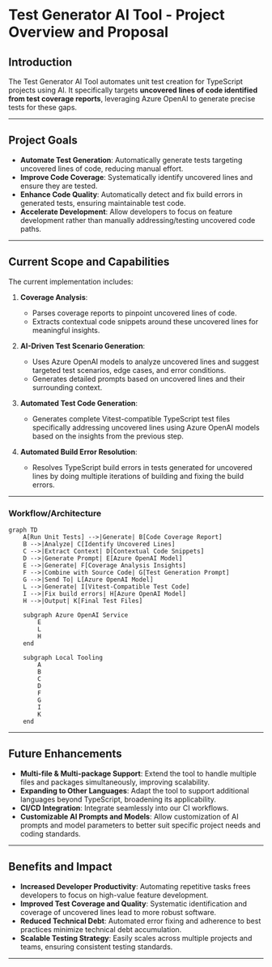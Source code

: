 # Test Generator AI Tool - Project Overview and Proposal

## Introduction

The Test Generator AI Tool automates unit test creation for TypeScript projects using AI. It specifically targets **uncovered lines of code identified from test coverage reports**, leveraging Azure OpenAI to generate precise tests for these gaps.

---

## Project Goals

- **Automate Test Generation**: Automatically generate tests targeting uncovered lines of code, reducing manual effort.
- **Improve Code Coverage**: Systematically identify uncovered lines and ensure they are tested.
- **Enhance Code Quality**: Automatically detect and fix build errors in generated tests, ensuring maintainable test code.
- **Accelerate Development**: Allow developers to focus on feature development rather than manually addressing/testing uncovered code paths.

---

## Current Scope and Capabilities

The current implementation includes:

1. **Coverage Analysis**:
   - Parses coverage reports to pinpoint uncovered lines of code.
   - Extracts contextual code snippets around these uncovered lines for meaningful insights.

2. **AI-Driven Test Scenario Generation**:
   - Uses Azure OpenAI models to analyze uncovered lines and suggest targeted test scenarios, edge cases, and error conditions.
   - Generates detailed prompts based on uncovered lines and their surrounding context.

3. **Automated Test Code Generation**:
   - Generates complete Vitest-compatible TypeScript test files specifically addressing uncovered lines using Azure OpenAI models based on the insights from the previous step.

4. **Automated Build Error Resolution**:
   - Resolves TypeScript build errors in tests generated for uncovered lines by doing multiple iterations of building and fixing the build errors.

---

### Workflow/Architecture

```mermaid
graph TD
    A[Run Unit Tests] -->|Generate| B[Code Coverage Report]
    B -->|Analyze| C[Identify Uncovered Lines]
    C -->|Extract Context| D[Contextual Code Snippets]
    D -->|Generate Prompt| E[Azure OpenAI Model]
    E -->|Generate| F[Coverage Analysis Insights]
    F -->|Combine with Source Code| G[Test Generation Prompt]
    G -->|Send To| L[Azure OpenAI Model]
    L -->|Generate| I[Vitest-Compatible Test Code]
    I -->|Fix build errors| H[Azure OpenAI Model]
    H -->|Output| K[Final Test Files]

    subgraph Azure OpenAI Service
        E
        L
        H
    end

    subgraph Local Tooling
        A
        B
        C
        D
        F
        G
        I
        K
    end
```

---

## Future Enhancements

- **Multi-file & Multi-package Support**: Extend the tool to handle multiple files and packages simultaneously, improving scalability.
- **Expanding to Other Languages**: Adapt the tool to support additional languages beyond TypeScript, broadening its applicability.
- **CI/CD Integration**: Integrate seamlessly into our CI workflows.
- **Customizable AI Prompts and Models**: Allow customization of AI prompts and model parameters to better suit specific project needs and coding standards.

---

## Benefits and Impact

- **Increased Developer Productivity**: Automating repetitive tasks frees developers to focus on high-value feature development.
- **Improved Test Coverage and Quality**: Systematic identification and coverage of uncovered lines lead to more robust software.
- **Reduced Technical Debt**: Automated error fixing and adherence to best practices minimize technical debt accumulation.
- **Scalable Testing Strategy**: Easily scales across multiple projects and teams, ensuring consistent testing standards.

---
